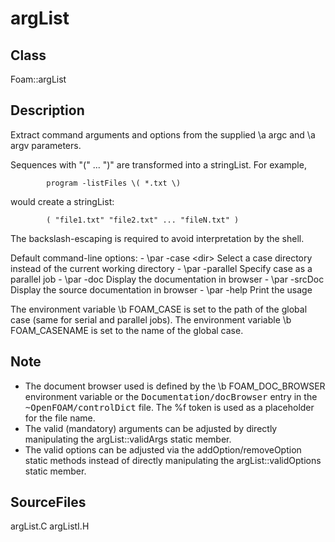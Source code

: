 # argList 
## Class
Foam::argList

## Description
Extract command arguments and options from the supplied
\a argc and \a argv parameters.

Sequences with "(" ... ")" are transformed into a stringList.
For example,
```
        program -listFiles \( *.txt \)
```
would create a stringList:
```
        ( "file1.txt" "file2.txt" ... "fileN.txt" )
```
The backslash-escaping is required to avoid interpretation by the shell.

Default command-line options:
      - \par -case \<dir\>
        Select a case directory instead of the current working directory
      - \par -parallel
        Specify case as a parallel job
      - \par -doc
        Display the documentation in browser
      - \par -srcDoc
        Display the source documentation in browser
      - \par -help
        Print the usage

The environment variable \b FOAM_CASE is set to the path of the
global case (same for serial and parallel jobs).
The environment variable \b FOAM_CASENAME is set to the name of the
global case.

## Note
- The document browser used is defined by the \b FOAM_DOC_BROWSER
      environment variable or the <tt>Documentation/docBrowser</tt> entry
      in the <tt>~OpenFOAM/controlDict</tt> file.
      The \%f token is used as a placeholder for the file name.
- The valid (mandatory) arguments can be adjusted
      by directly manipulating the argList::validArgs static member.
- The valid options can be adjusted
      via the addOption/removeOption static methods instead of directly
      manipulating the argList::validOptions static member.

## SourceFiles
argList.C
argListI.H

